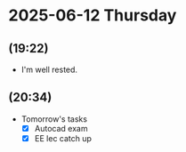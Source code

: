 
# 2025-06-12 Thursday

## (19:22)
* I'm well rested.

## (20:34)
* Tomorrow's tasks
  * [x] Autocad exam
  * [x] EE lec catch up
